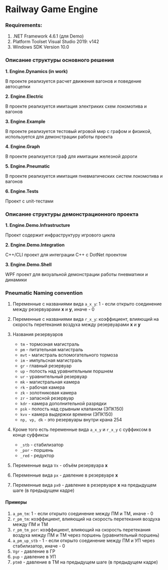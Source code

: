 # Railway Game Engine

### Requirements:
1. .NET Framework 4.6.1 (для Demo)
2. Platform Toolset Visual Studio 2019: v142
3. Windows SDK Version 10.0

### Описание структуры основного решения

**1. Engine.Dynamics (in work)**

В проекте реализуется расчет движения вагонов и поведение автосцепки

**2. Engine.Electric**

В проекте реализуется имитация электриких схем локомотива и вагонов

**3. Engine.Example**

В проекте реализуется тестовый игровой мир с графом и физикой, используется для демонстрации работы проекта

**4. Engine.Graph**

В проекте реализуется граф для имитации железной дороги

**5. Engine.Pneumatic**

В проекте реализуется имитация пневматических систем локомотива и вагонов

**6. Engine.Tests**

Проект с unit-тестами

### Описание структуры демонстрационного проекта

**1. Engine.Demo.Infrastructure**

Проект содержит инфраструктуру игрового цикла

**2. Engine.Demo.Integration**

C++/CLI проект для интеграции С++ с DotNet проектом

**3. Engine.Demo.Shell**

WPF проект для визуальной демонстрации работы пневматики и динамики

### Pneumatic Naming convention

1. Переменные с названиями вида `a_x_y`: 1 - если открыто соединение между резервуарами **x** и **y**, иначе - 0
2. Переменные с названиями вида `r_x_y`: коэффициент, влияющий на скорость перетекания воздуха между резервуарами **x** и **y**
3. Названия резервуаров
    * `tm` - тормозная магистраль
    * `pm` - питательная магистраль
    * `mvt` - магистраль вспомогательного тормоза
    * `im` - импульсная магистраль
    * `gr` - главный резервуар
    * `up` - полость над уравнительным поршнем
    * `ur` - уравнительный резервуар
    * `mk` - магистральная камера
    * `rk` - рабочая камера
    * `zk` - золотниковая камера
    * `zr` - запасной резервуар
    * `kdr` - камера дополнительной разрядки
    * `psk` - полость над срывным клапаном (ЭПК150)
    * `kvv` - камера выдержки времени (ЭПК150)
    * `np, vp, dk` - это резервуары внутри крана 254

4. Кроме того есть переменные вида `a_x_y` и `r_x_y` c суффиксом в конце суффиксы
    * `_stb` - стабилизатор
    * `_por` - поршень
    * `_red` - редуктор

5. Переменные вида `Vx` - объём резервуара **x** 
6. Переменные вида `px` - давление в резервуаре **x**
7. Переменные вида `px0` - давление в резервуаре **x** на предыдущем шаге (в предыдущем кадре)

#### Примеры
1. `a_pm_tm`: 1 - если открыто соединение  между ПМ и ТМ, иначе - 0
2. `r_pm_tm`: коэффициент, влияющий на скорость перетекания воздуха между ПМ и ТМ
3. `r_pm_tm_por`: коэффициент, влияющий на скорость перетекания воздуха между ПМ и ТМ через поршень (уравнительный поршень)
4. `a_pm_up_stb` - 1 - если открыто соединение  между ПМ и УП через стабилизатор, иначе - 0
5. `Vgr` - давление в ГР
6. `pup` - давление в УП
7. `ptm0` - давление в ТМ на предыдущем шаге (в предыдущем кадре)
